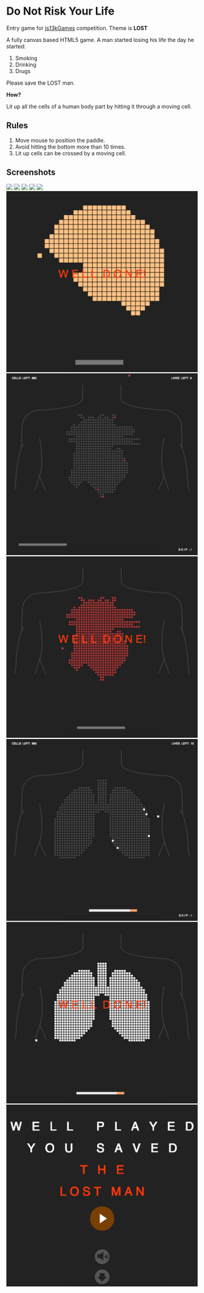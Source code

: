 Do Not Risk Your Life
======================

Entry game for [js13kGames](http://js13kgames.com/entries/2017) competition. Theme is **LOST**

A fully canvas based HTML5 game. A man started losing his life the day he started:

1. Smoking
2. Drinking
3. Drugs

Please save the LOST man.

**How?**

Lit up all the cells of a human body part by hitting it through a moving cell.

Rules
-----

1. Move mouse to position the paddle.
2. Avoid hitting the bottom more than 10 times.
3. Lit up cells can be crossed by a moving cell.

Screenshots
-----------

<img src="screenshots/1.png"/>
<img src="screenshots/2.png"/>
<img src="screenshots/3.png"/>
<img src="screenshots/4.png"/>
<img src="screenshots/5.png"/>
<img src="screenshots/6.png"/>
<img src="screenshots/7.png"/>
<img src="screenshots/8.png"/>
<img src="screenshots/9.png"/>
<img src="screenshots/10.png"/>
<img src="screenshots/11.png"/>
